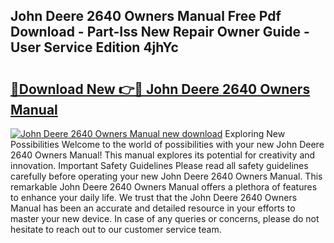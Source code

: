 ## John Deere 2640 Owners Manual Free Pdf Download - Part-Iss New Repair Owner Guide - User Service Edition 4jhYc

# <h2><a href="http://bc91090.oget.top/?id=John+Deere+2640+Owners+Manual">🔗Download New 👉🔴 John Deere 2640 Owners Manual</a></h2>

[![John Deere 2640 Owners Manual new download](https://i.imgur.com/5g1atiW.png)](http://bc91090.oget.top/?id=John+Deere+2640+Owners+Manual)
Exploring New Possibilities Welcome to the world of possibilities with your new John Deere 2640 Owners Manual! This manual explores its potential for creativity and innovation. Important Safety Guidelines Please read all safety guidelines carefully before operating your new John Deere 2640 Owners Manual. This remarkable John Deere 2640 Owners Manual offers a plethora of features to enhance your daily life. We trust that the John Deere 2640 Owners Manual has been an accurate and detailed resource in your efforts to master your new device. In case of any queries or concerns, please do not hesitate to reach out to our customer service team.
